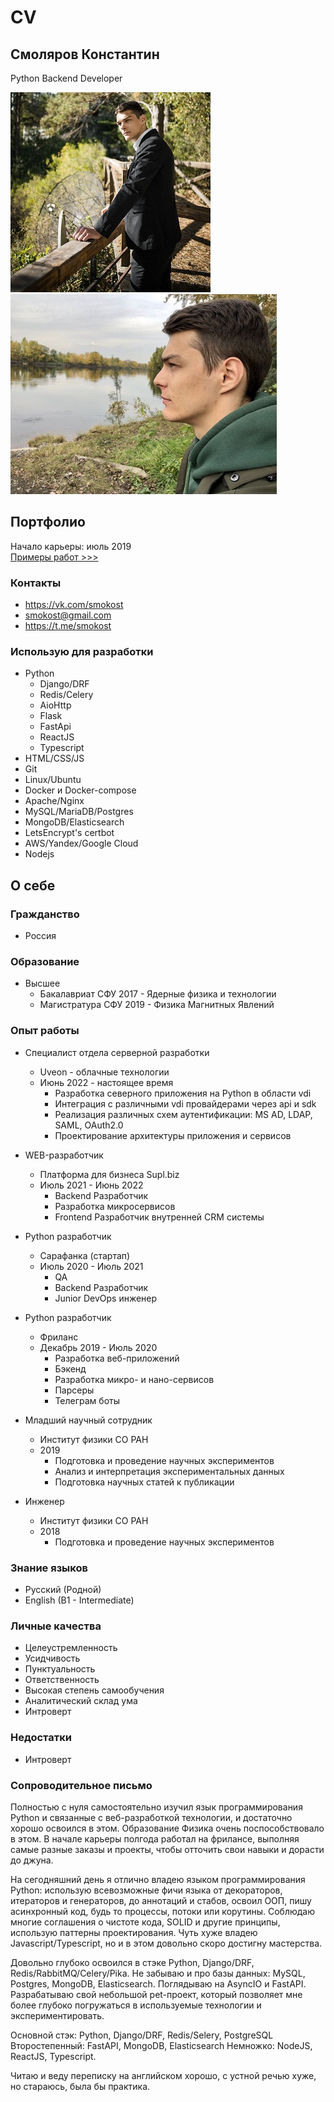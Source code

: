 # CV

## Смоляров Константин
Python Backend Developer

<p>
<img src="/files/f1.jpg" alt="photo">
<img src="/files/f3.jpg" alt="photo">
</p>

## Портфолио
Начало карьеры: июль 2019  
[Примеры работ >>>](/portfolio)

### Контакты
* https://vk.com/smokost
* smokost@gmail.com
* https://t.me/smokost

### Использую для разработки

* Python
    * Django/DRF
    * Redis/Celery
    * AioHttp
    * Flask
    * FastApi
    * ReactJS
    * Typescript
* HTML/CSS/JS
* Git
* Linux/Ubuntu
* Docker и Docker-compose
* Apache/Nginx
* MySQL/MariaDB/Postgres
* MongoDB/Elasticsearch
* LetsEncrypt's certbot
* AWS/Yandex/Google Cloud
* Nodejs

## О себе

### Гражданство 

* Россия

### Образование 

* Высшее  
    * Бакалавриат СФУ 2017 - Ядерные физика и технологии
    * Магистратура СФУ 2019 - Физика Магнитных Явлений

### Опыт работы

* Специалист отдела серверной разработки 
    * Uveon - облачные технологии
    * Июнь 2022 - настоящее время
        * Разработка северного приложения на Python в области vdi
        * Интеграция с различными vdi провайдерами через api и sdk
        * Реализация различных схем аутентификации: MS AD, LDAP, SAML, OAuth2.0
        * Проектирование архитектуры приложения и сервисов

* WEB-разработчик
    * Платформа для бизнеса Supl.biz
    * Июль 2021 - Июнь 2022
        * Backend Разработчик
        * Разработка микросервисов
        * Frontend Разработчик внутренней CRM системы
    
* Python разработчик 
    * Сарафанка (стартап)
    * Июль 2020 - Июль 2021
        * QA
        * Backend Разработчик
        * Junior DevOps инженер
    
* Python разработчик 
    * Фриланс  
    * Декабрь 2019 - Июль 2020
        * Разработка веб-приложений
        * Бэкенд
        * Разработка микро- и нано-сервисов
        * Парсеры
        * Телеграм боты
    
* Младший научный сотрудник
    * Институт физики СО РАН
    * 2019
        * Подготовка и проведение научных экспериментов
        * Анализ и интерпретация экспериментальных данных
        * Подготовка научных статей к публикации

* Инженер
    * Институт физики СО РАН
    * 2018
        * Подготовка и проведение научных экспериментов

### Знание языков

* Русский (Родной)
* English (B1 - Intermediate)

### Личные качества

* Целеустремленность
* Усидчивость
* Пунктуальность
* Ответственность
* Высокая степень самообучения
* Аналитический склад ума
* Интроверт

### Недостатки

* Интроверт


### Сопроводительное письмо

Полностью с нуля самостоятельно изучил язык программирования Python и связанные с веб-разработкой технологии, и достаточно хорошо освоился в этом.
Образование Физика очень поспособствовало в этом. В начале карьеры полгода работал на фрилансе, выполняя самые разные заказы и проекты, чтобы отточить свои навыки и дорасти до джуна. 

На сегодняшний день я отлично владею языком программирования Python: использую всевозможные фичи языка от декораторов, итераторов и генераторов, до аннотаций и стабов, освоил ООП, пишу асинхронный код, будь то процессы, потоки или корутины.
Соблюдаю многие соглашения о чистоте кода, SOLID и другие принципы, использую паттерны проектирования. Чуть хуже владею Javascript/Typescript, но и в этом довольно скоро достигну мастерства.

Довольно глубоко освоился в стэке Python, Django/DRF, Redis/RabbitMQ/Celery/Pika. Не забываю и про базы данных: MySQL, Postgres, MongoDB, Elasticsearch. Поглядываю на AsyncIO и FastAPI. Разрабатываю свой небольшой pet-проект, который позволяет мне более глубоко погружаться в используемые технологии и экспериментировать.

Основной стэк: Python, Django/DRF, Redis/Selery, PostgreSQL
Второстепенный: FastAPI, MongoDB, Elasticsearch
Немножко: NodeJS, ReactJS, Typescript.

Читаю и веду переписку на английском хорошо, с устной речью хуже, но стараюсь, была бы практика.
 
